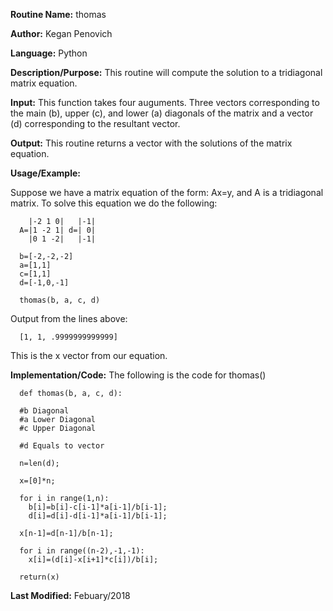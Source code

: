 **Routine Name:**           thomas

**Author:** Kegan Penovich

**Language:** Python

**Description/Purpose:** This routine will compute the solution to a tridiagonal matrix equation.

**Input:** This function takes four auguments. Three vectors corresponding to the main (b), upper (c), and lower (a) diagonals of the 
matrix and a vector (d) corresponding to the resultant vector.

**Output:** This routine returns a vector with the solutions of the matrix equation.

**Usage/Example:**

Suppose we have a matrix equation of the form: Ax=y, and A is a tridiagonal matrix. To solve this equation we do the following:

        |-2 1 0|   |-1|
      A=|1 -2 1| d=| 0|
        |0 1 -2|   |-1|
        
      b=[-2,-2,-2]
      a=[1,1]
      c=[1,1]
      d=[-1,0,-1]
      
      thomas(b, a, c, d)

Output from the lines above:

      [1, 1, .9999999999999]

This is the x vector from our equation. 

**Implementation/Code:** The following is the code for thomas()

      def thomas(b, a, c, d):
    
      #b Diagonal
      #a Lower Diagonal
      #c Upper Diagonal
    
      #d Equals to vector
    
      n=len(d);
    
      x=[0]*n;    

      for i in range(1,n):
        b[i]=b[i]-c[i-1]*a[i-1]/b[i-1];
        d[i]=d[i]-d[i-1]*a[i-1]/b[i-1];
    
      x[n-1]=d[n-1]/b[n-1];
    
      for i in range((n-2),-1,-1):
        x[i]=(d[i]-x[i+1]*c[i])/b[i];
        
      return(x)
      
**Last Modified:** Febuary/2018
